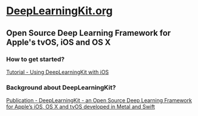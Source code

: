 # [DeepLearningKit.org](http://deeplearningkit.org)

## Open Source Deep Learning Framework for Apple's tvOS, iOS and OS X

### How to get started?
[Tutorial - Using DeepLearningKit with iOS](http://deeplearningkit.org/tutorials-for-ios-os-x-and-tvos/tutorial-using-deeplearningkit-with-ios-for-iphone-and-ipad/)

### Background about DeepLearningKit?
[Publication - DeepLearningKit - an Open Source Deep Learning
Framework for Apple’s iOS, OS X and tvOS
developed in Metal and Swift](http://deeplearningkit.org/wp-content/uploads/2016/01/DeepLearningKitPaper.pdf)



